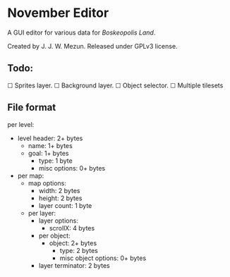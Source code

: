 # November Editor

A GUI editor for various data for _Boskeopolis Land_.

Created by J. J. W. Mezun. Released under GPLv3 license.

## Todo:

☐ Sprites layer.
☐ Background layer.
☐ Object selector.
☐ Multiple tilesets

## File format

per level:
* level header: 2+ bytes
  * name: 1+ bytes
  * goal: 1+ bytes
    * type: 1 byte
    * misc options: 0+ bytes
* per map:
  * map options:
    * width: 2 bytes
    * height: 2 bytes
    * layer count: 1 byte
  * per layer:
    * layer options:
      * scrollX: 4 bytes
    * per object:
      * object: 2+ bytes
        * type: 2 bytes
        * misc object options: 0+ bytes
    * layer terminator: 2 bytes
